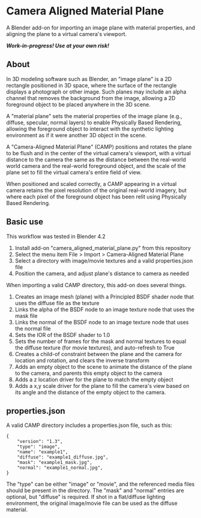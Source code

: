 # Camera Aligned Material Plane
A Blender add-on for importing an image plane with material properties, and aligning the plane to a virtual camera's viewport.

***Work-in-progress! Use at your own risk!***

## About

In 3D modeling software such as Blender, an "image plane" is a 2D rectangle positioned in 3D space, where the surface of the rectangle displays a photograph or other image. Such planes may include an alpha channel that removes the background from the image, allowing a 2D foreground object to be placed anywhere in the 3D scene. 

A "material plane" sets the material properties of the image plane (e.g., diffuse, specular, normal layers) to enable Physically Based Rendering, allowing the foreground object to interact with the synthetic lighting environment as if it were another 3D object in the scene. 

A "Camera-Aligned Material Plane" (CAMP) positions and rotates the plane to be flush and in the center of the virtual camera's viewport, with a virtual distance to the camera the same as the distance between the real-world world camera and the real-world foreground object, and the scale of the plane set to fill the virtual camera's entire field of view.

When positioned and scaled correctly, a CAMP appearing in a virtual camera retains the pixel resolution of the original real-world imagery, but where each pixel of the foreground object has been relit using Physically Based Rendering.

## Basic use

This workflow was tested in Blender 4.2

1. Install add-on "camera_aligned_material_plane.py" from this repository
1. Select the menu item File > Import > Camera-Aligned Material Plane
1. Select a directory with image/movie textures and a valid properties.json file
1. Position the camera, and adjust plane's distance to camera as needed

When importing a valid CAMP directory, this add-on does several things.
1. Creates an image mesh (plane) with a Principled BSDF shader node that uses the diffuse file as the texture
1. Links the alpha of the BSDF node to an image texture node that uses the mask file
1. Links the normal of the BSDF node to an image texture node that uses the normal file
1. Sets the IOR of the BSDF shader to 1.0
1. Sets the number of frames for the mask and normal textures to equal the diffuse texture (for movie textures), and auto-refresh to True
1. Creates a child-of constraint between the plane and the camera for location and rotation, and clears the inverse transform
1. Adds an empty object to the scene to animate the distance of the plane to the camera, and parents this empty object to the camera
1. Adds a z location driver for the plane to match the empty object
1. Adds a x,y scale driver for the plane to fill the camera's view based on its angle and the distance of the empty object to the camera.

## properties.json

A valid CAMP directory includes a properties.json file, such as this:
```
{
    "version": "1.3", 
    "type": "image", 
    "name": "example1", 
    "diffuse": "example1_diffuse.jpg", 
    "mask": "example1_mask.jpg", 
    "normal": "example1_normal.jpg",
}
```
The "type" can be either "image" or "movie", and the referenced media files should be present in the directory. The "mask" and "normal" entries are optional, but "diffuse" is required. If shot in a flat/diffuse lighting environment, the original image/movie file can be used as the diffuse material.


